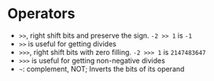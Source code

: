 # Operators

+ `>>`, right shift bits and preserve the sign. `-2 >> 1` is `-1`
+ `>>` is useful for getting divides
+ `>>>`, right shift bits with zero filling. `-2 >>> 1` is `2147483647`
+ `>>>` is useful for getting non-negative divides
+ `~`: complement, NOT; Inverts the bits of its operand



